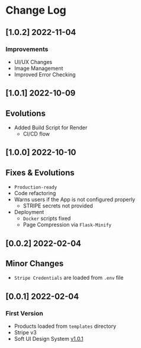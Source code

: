 # Change Log

## [1.0.2] 2022-11-04
### Improvements

- UI/UX Changes 
- Image Management
- Improved Error Checking

## [1.0.1] 2022-10-09
## Evolutions

- Added Build Script for Render
  - CI/CD flow

## [1.0.0] 2022-10-10
## Fixes & Evolutions

- `Production-ready`
- Code refactoring
- Warns users if the App is not configured properly
  - STRIPE secrets not provided  
- Deployment
  - `Docker` scripts fixed
  - Page Compression via `Flask-Minify`

## [0.0.2] 2022-02-04
## Minor Changes

- `Stripe Credentials` are loaded from `.env` file 

## [0.0.1] 2022-02-04
### First Version

- Products loaded from `templates` directory
- Stripe v3
- Soft UI Design System [v1.0.1](https://github.com/creativetimofficial/soft-ui-design-system/releases)

